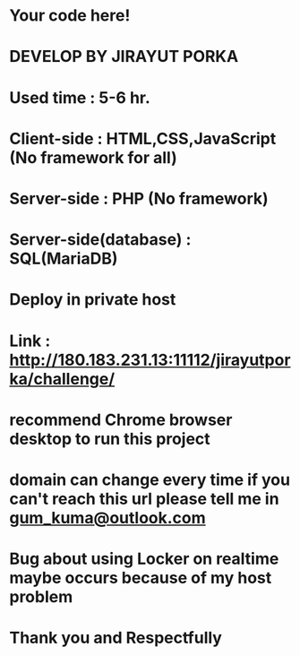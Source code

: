 # Your code here!
# DEVELOP BY JIRAYUT PORKA
# Used time : 5-6 hr.
# Client-side : HTML,CSS,JavaScript (No framework for all)
# Server-side : PHP (No framework)
# Server-side(database) : SQL(MariaDB)
# Deploy in private host
# Link : http://180.183.231.13:11112/jirayutporka/challenge/
# **recommend Chrome browser desktop to run this project**
# **domain can change every time if you can't reach this url please tell me in gum_kuma@outlook.com**
# **Bug about using Locker on realtime maybe occurs because of my host problem**
# Thank you and Respectfully
